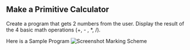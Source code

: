 ## Make a Primitive Calculator
Create a program that gets 2 numbers from the user. Display the result of the 4 basic math operations (+, - , *, /).

Here is a Sample Program
![Screenshot](https://media.discordapp.net/attachments/926667187006099466/1075555639067168789/D0N7BktYqaviAAAAAElFTkSuQmCC.png)
Marking Scheme
